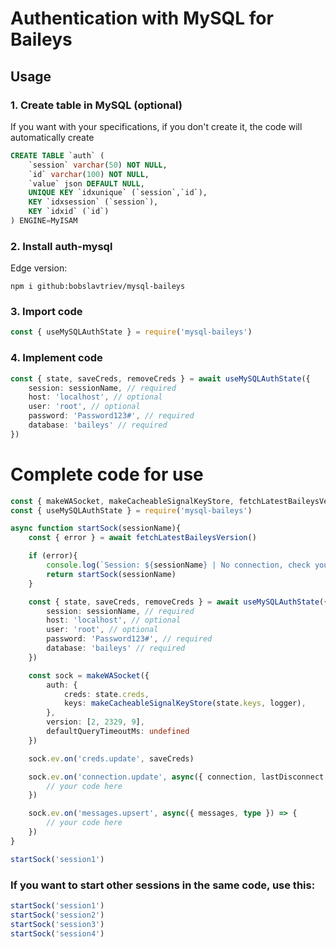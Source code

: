 # Authentication with MySQL for Baileys

## Usage
### 1. Create table in MySQL (optional)
If you want with your specifications, if you don't create it, the code will automatically create
```sql
CREATE TABLE `auth` (
	`session` varchar(50) NOT NULL,
	`id` varchar(100) NOT NULL,
	`value` json DEFAULT NULL,
	UNIQUE KEY `idxunique` (`session`,`id`),
	KEY `idxsession` (`session`),
	KEY `idxid` (`id`)
) ENGINE=MyISAM
```

### 2. Install auth-mysql
Edge version:
```
npm i github:bobslavtriev/mysql-baileys
```

### 3. Import code
```ts
const { useMySQLAuthState } = require('mysql-baileys')
```

### 4. Implement code
```ts
const { state, saveCreds, removeCreds } = await useMySQLAuthState({
	session: sessionName, // required
	host: 'localhost', // optional
	user: 'root', // optional
	password: 'Password123#', // required
	database: 'baileys' // required
})
```

# Complete code for use
```ts
const { makeWASocket, makeCacheableSignalKeyStore, fetchLatestBaileysVersion } = require('@whiskeysockets/Baileys')
const { useMySQLAuthState } = require('mysql-baileys')

async function startSock(sessionName){
	const { error } = await fetchLatestBaileysVersion()

	if (error){
		console.log(`Session: ${sessionName} | No connection, check your internet.`)
		return startSock(sessionName)
	}

	const { state, saveCreds, removeCreds } = await useMySQLAuthState({
		session: sessionName, // required
		host: 'localhost', // optional
		user: 'root', // optional
		password: 'Password123#', // required
		database: 'baileys' // required
	})

	const sock = makeWASocket({
		auth: {
			creds: state.creds,
			keys: makeCacheableSignalKeyStore(state.keys, logger),
		},
		version: [2, 2329, 9],
		defaultQueryTimeoutMs: undefined
	})

	sock.ev.on('creds.update', saveCreds)

	sock.ev.on('connection.update', async({ connection, lastDisconnect }) => {
		// your code here
	})

	sock.ev.on('messages.upsert', async({ messages, type }) => {
		// your code here
	})
}

startSock('session1')
```

### If you want to start other sessions in the same code, use this:
```ts
startSock('session1')
startSock('session2')
startSock('session3')
startSock('session4')
```
